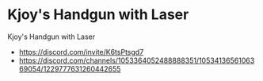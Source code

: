 # Kjoy's Handgun with Laser

Kjoy's Handgun with Laser

- https://discord.com/invite/K6tsPtsgd7
- https://discord.com/channels/1053364052488888351/1053413656106369054/1229777631260442655